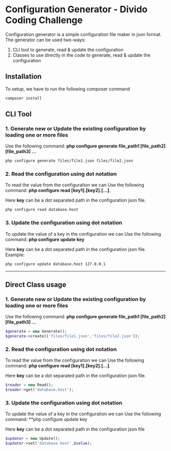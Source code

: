# Configuration Generator - Divido Coding Challenge

Configuration generator is a simple configuration file maker in json format. The generator can be used two-ways:

1. CLI tool to generate, read & update the configuration
2. Classes to use directly in the code to generate, read & update the configuration

## Installation

To setup, we have to run the following composer command

```bash
composer install
```

## CLI Tool

### 1. Generate new or Update the existing configuration by loading one or more files

Use the following command: **php configure generate file_path1 [file_path2] [file_path3] ...**

```bash
php configure generate files/file1.json files/file2.json
```

### 2. Read the configuration using dot notation

To read the value from the configuration we can Use the following command: **php configure read [key1].[key2].[...]**.

Here **key** can be a dot separated path in the configuration json file.

```bash
php configure read database.host
```

### 3. Update the configuration using dot notation

To update the value of a key in the configuration we can Use the following command: **php configure update key <value>**

Here **key** can be a dot separated path in the configuration json file.
Example:

```bash
php configure update database.host 127.0.0.1
```

---

## Direct Class usage

### 1. Generate new or Update the existing configuration by loading one or more files

Use the following command: **php configure generate file_path1 [file_path2] [file_path3] ...**

```php
$generate = new Generate();
$generate->create(['files/file1.json','files/file2.json']);
```

### 2. Read the configuration using dot notation

To read the value from the configuration we can Use the following command: **php configure read [key1].[key2].[...]**.

Here **key** can be a dot separated path in the configuration json file.

```php
$reader = new Read();
$reader->get('database.host');
```

### 3. Update the configuration using dot notation

To update the value of a key in the configuration we can Use the following command: \*\*php configure update key <value>

Here **key** can be a dot separated path in the configuration json file

```php
$updater = new Update();
$updater->set('database.host',$value);
```
